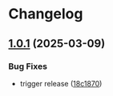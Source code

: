 # Changelog

## [1.0.1](https://github.com/ofabiodev/tusk/compare/v1.0.0...v1.0.1) (2025-03-09)


### Bug Fixes

* trigger release ([18c1870](https://github.com/ofabiodev/tusk/commit/18c18704aa25a86d285690278b0574f759d25af3))

